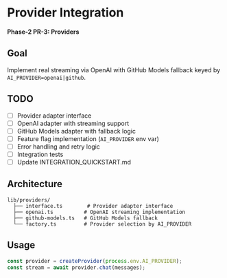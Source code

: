 # Provider Integration

**Phase-2 PR-3: Providers**

## Goal
Implement real streaming via OpenAI with GitHub Models fallback keyed by `AI_PROVIDER=openai|github`.

## TODO
- [ ] Provider adapter interface
- [ ] OpenAI adapter with streaming support
- [ ] GitHub Models adapter with fallback logic
- [ ] Feature flag implementation (`AI_PROVIDER` env var)
- [ ] Error handling and retry logic
- [ ] Integration tests
- [ ] Update INTEGRATION_QUICKSTART.md

## Architecture
```
lib/providers/
  ├── interface.ts        # Provider adapter interface
  ├── openai.ts          # OpenAI streaming implementation
  ├── github-models.ts   # GitHub Models fallback
  └── factory.ts         # Provider selection by AI_PROVIDER
```

## Usage
```typescript
const provider = createProvider(process.env.AI_PROVIDER);
const stream = await provider.chat(messages);
```
